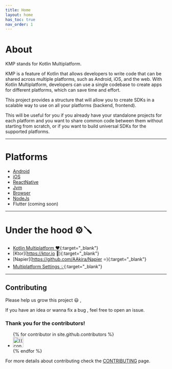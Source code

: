 ```yaml
---
title: Home
layout: home
has_toc: true
nav_order: 1
---
```


# About

KMP stands for Kotlin Multiplatform.

KMP is a feature of Kotlin that allows developers to write code that can be shared across multiple platforms, such as Android, iOS, and the web. With Kotlin Multiplatform, developers can use a single codebase to create apps for different platforms, which can save time and effort.

This project provides a structure that will allow you to create SDKs in a scalable way to use on all your platforms (backend, frontend). 

This will be useful for you if you already have your standalone projects for each platform and you want to share common code between them without starting from scratch, or if you want to build universal SDKs for the supported platforms.

---

# Platforms

* [Android](../platforms/android)
* [iOS](../platforms/ios)
* [ReactNative](../platforms/react_native)
* [Jvm](../platforms/jvm)
* [Browser](../platforms/browser)
* [NodeJs](../platforms/nodejs)
* Flutter (coming soon)

---

# Under the hood ⚙️🪛

* [Kotlin Multiplatform ❤️](https://kotlinlang.org/docs/multiplatform.html){:target="_blank"}
* [Ktor](https://ktor.io 🚀){:target="_blank"} 
* [Napier](https://github.com/AAkira/Napier ⭐){:target="_blank"}
* [Multiplatform Settings 💡](https://github.com/russhwolf/multiplatform-settings){:target="_blank"}

---

## Contributing

Please help us grow this project 😃 ,

If you have an idea or wanna fix a bug , feel free to open an issue.


### Thank you for the contributors!

<ul class="list-style-none">
{% for contributor in site.github.contributors %}
  <li class="d-inline-block mr-1">
     <a href="{{ contributor.html_url }}"><img src="{{ contributor.avatar_url }}" width="32" height="32" alt="{{ contributor.login }}"></a>
  </li>
{% endfor %}
</ul>

For more details about contributing
check the [CONTRIBUTING](https://github.com/telereso/kmp-core/blob/main/CONTRIBUTING.md) page.